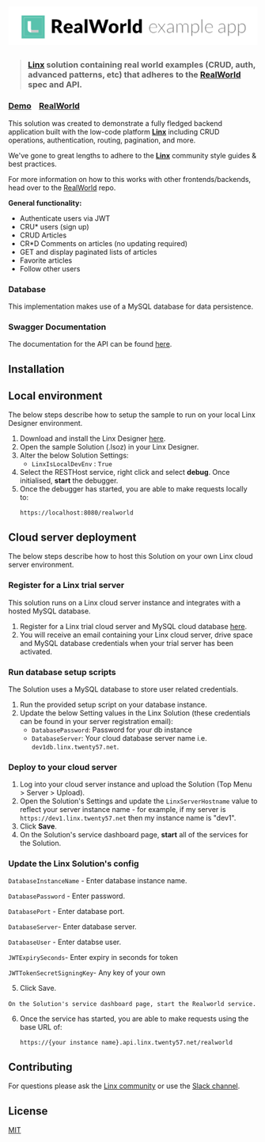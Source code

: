# ![RealWorld Example App](logo.png)

> ### [Linx](https://linx.software/) solution containing real world examples (CRUD, auth, advanced patterns, etc) that adheres to the [RealWorld](https://github.com/gothinkster/realworld) spec and API.


### [Demo](https://demo.api.linx.twenty57.net/realworld/swagger/)&nbsp;&nbsp;&nbsp;&nbsp;[RealWorld](https://github.com/gothinkster/realworld)

This solution was created to demonstrate a fully fledged backend application built with the low-code platform **[Linx](https://linx.software/)** including CRUD operations, authentication, routing, pagination, and more.

We've gone to great lengths to adhere to the **[Linx](https://linx.software/)** community style guides & best practices.

For more information on how to this works with other frontends/backends, head over to the [RealWorld](https://github.com/gothinkster/realworld) repo.

**General functionality:**

- Authenticate users via JWT 
- CRU* users (sign up)
- CRUD Articles
- CR*D Comments on articles (no updating required)
- GET and display paginated lists of articles
- Favorite articles
- Follow other users

### Database

This implementation makes use of a MySQL database for data persistence.

### Swagger Documentation

The documentation for the API can be found [here](https://demo.api.linx.twenty57.net/realworld/swagger/).

## Installation

## Local environment
The below steps describe how to setup the sample to run on your local Linx Designer environment.

1. Download and install the Linx Designer [here](https://linx.software/server-buy2/).
1. Open the sample Solution (.lsoz) in your Linx Designer.
2. Alter the below Solution Settings:
    - `LinxIsLocalDevEnv` : `True`
3. Select the RESTHost service, right click and select __debug__. Once initialised, **start** the debugger.
4. Once the debugger has started, you are able to make requests locally to:
   ```
   https://localhost:8080/realworld
   ```


## Cloud server deployment

The below steps describe how to host this Solution on your own Linx cloud server environment.

### Register for a Linx trial server
This solution runs on a Linx cloud server instance and integrates with a hosted MySQL database.

1. Register for a Linx trial cloud server and MySQL cloud database [here](https://linx.software/server-buy2/).
2. You will receive an email containing your Linx cloud server, drive space and MySQL database credentials when your trial server has been activated.

### Run database setup scripts
The Solution uses a MySQL database to store user related credentials.
1. Run the provided setup script on your database instance.
3. Update the below Setting values in the Linx Solution (these credentials can be found in your server registration email):
   - `DatabasePassword`: Password for your db instance
   - `DatabaseServer`: Your cloud database server name i.e. `dev1db.linx.twenty57.net`.


### Deploy to your cloud server

1. Log into your cloud server instance and upload the Solution (Top Menu > Server > Upload).
3. Open the Solution's Settings and update the `LinxServerHostname` value to reflect your server instance name -  for example, if my server is `https://dev1.linx.twenty57.net` then my instance name is "dev1".
4. Click __Save__.
3. On the Solution's service dashboard page, __start__ all of the services for the Solution.   

### Update the Linx Solution's config

`DatabaseInstanceName` - Enter database instance name.

`DatabasePassword` - Enter password.

`DatabasePort` - Enter database port.

`DatabaseServer`- Enter database server.

`DatabaseUser` - Enter databse user.

`JWTExpirySeconds`- Enter expiry in seconds for token

`JWTTokenSecretSigningKey`- Any key of your own

5. Click Save.

`On the Solution's service dashboard page, start the Realworld service.`
 
6. Once the service has started, you are able to make requests using the base URL of:
   ```
   https://{your instance name}.api.linx.twenty57.net/realworld
   ```




## Contributing

For questions please ask the [Linx community](https://linx/software/community) or use the [Slack channel](https://linxsoftware.slack.com/archives/C01FLBC1XNX). 

## License

[MIT](https://github.com/linx-software/template-repo/blob/main/LICENSE.txt)



